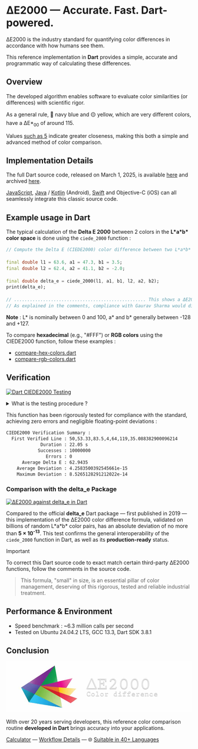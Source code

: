 # ΔE2000 — Accurate. Fast. Dart-powered.

ΔE2000 is the industry standard for quantifying color differences in accordance with how humans see them.

This reference implementation in **Dart** provides a simple, accurate and programmatic way of calculating these differences.

## Overview

The developed algorithm enables software to evaluate color similarities (or differences) with scientific rigor.

As a general rule, 🔵 navy blue and 🟡 yellow, which are very different colors, have a ΔE\*<sub>00</sub> of around 115.

Values [such as 5](https://michel-leonard.github.io/ciede2000-color-matching/de2000-rgb-pairs.html?seq=50&delta-e=5) indicate greater closeness, making this both a simple and advanced method of color comparison.

## Implementation Details

The full Dart source code, released on March 1, 2025, is available [here](../../ciede-2000.dart#L8) and archived [here](https://web.archive.org/https://raw.githubusercontent.com/michel-leonard/ciede2000-color-matching/refs/heads/main/ciede-2000.dart).

[JavaScript](../js#δe2000--accurate-fast-javascript-powered), [Java](../java#δe2000--accurate-fast-java-powered) / [Kotlin](../kt#δe2000--accurate-fast-kotlin-powered) (Android), [Swift](../swift#δe2000--accurate-fast-swift-powered) and Objective-C (iOS) can all seamlessly integrate this classic source code.

## Example usage in Dart

The typical calculation of the **Delta E 2000** between 2 colors in the **L\*a\*b\* color space** is done using the `ciede_2000` function :

```dart
// Compute the Delta E (CIEDE2000) color difference between two L*a*b* colors in Dart

final double l1 = 63.6, a1 = 47.3, b1 = 3.5;
final double l2 = 62.4, a2 = 41.1, b2 = -2.0;

final double delta_e = ciede_2000(l1, a1, b1, l2, a2, b2);
print(delta_e);

// .................................................. This shows a ΔE2000 of 3.7114473219
// As explained in the comments, compliance with Gaurav Sharma would display 3.7114606185
```

**Note** : L\* is nominally between 0 and 100, a\* and b\* generally between -128 and +127.

To compare **hexadecimal** (e.g., "#FFF") or **RGB colors** using the CIEDE2000 function, follow these examples :
- [compare-hex-colors.dart](compare-hex-colors.dart#L186)
- [compare-rgb-colors.dart](compare-rgb-colors.dart#L186)

## Verification

[![Dart CIEDE2000 Testing](https://github.com/michel-leonard/ciede2000-color-matching/actions/workflows/test-dart.yml/badge.svg)](https://github.com/michel-leonard/ciede2000-color-matching/actions/workflows/test-dart.yml)

<details>
<summary>What is the testing procedure ?</summary>

The [ciede-2000-driver.c](../c/ciede-2000-driver.c) program generates color pairs, and checks the **CIE2000** color differences **measured by Dart**, like this :

1.
```sh
if ! command -v dart > /dev/null; then
  wget --quiet --no-check-certificate --timeout=5 --tries=2 https://dl-ssl.google.com/linux/linux_signing_key.pub -O- |
  sudo gpg --dearmor -o /usr/share/keyrings/dart.gpg
  echo "deb [signed-by=/usr/share/keyrings/dart.gpg]" \
  "https://storage.googleapis.com/download.dartlang.org/linux/debian stable main" \
  | sudo tee /etc/apt/sources.list.d/dart_stable.list
  sudo apt-get update
  sudo apt-get install dart
  sudo ln -s /usr/lib/dart/bin/dart /usr/local/bin/dart
fi
```
2. `command -v gcc > /dev/null || { sudo apt-get update && sudo apt-get install gcc ; }`
3. `gcc -std=c99 -Wall -pedantic -O2 -g tests/c/ciede-2000-driver.c -o ciede-2000-driver -lm`
4. `./ciede-2000-driver --generate 10000000 --output-file test-cases.csv`
5. `dart tests/dart/ciede-2000-driver.dart test-cases.csv | ./ciede-2000-driver`

Where the main files involved are [ciede-2000-driver.dart](ciede-2000-driver.dart#L87) for calculations and [test-dart.yml](../../.github/workflows/test-dart.yml) for automation.
</details>

This function has been rigorously tested for compliance with the standard, achieving zero errors and negligible floating-point deviations :

```
CIEDE2000 Verification Summary :
  First Verified Line : 50,53.33,83.5,4,64,119,35.088382900096214
             Duration : 22.05 s
            Successes : 10000000
               Errors : 0
      Average Delta E : 62.9435
    Average Deviation : 4.2583500392545661e-15
    Maximum Deviation : 8.5265128291212022e-14
```

### Comparison with the delta_e Package

[![ΔE2000 against delta_e in Dart](https://github.com/michel-leonard/ciede2000-color-matching/actions/workflows/vs-ragepeanut.yml/badge.svg)](https://github.com/michel-leonard/ciede2000-color-matching/actions/workflows/vs-ragepeanut.yml)

Compared to the official **delta_e** Dart package — first published in 2019  — this implementation of the ΔE2000 color difference formula, validated on billions of random L\*a\*b\* color pairs, has an absolute deviation of no more than **5 × 10<sup>-13</sup>**. This test confirms the general interoperability of the `ciede_2000` function in Dart, as well as its **production-ready** status.

> [!IMPORTANT]
> To correct this Dart source code to exact match certain third-party ΔE2000 functions, follow the comments in the source code.

> This formula, "small" in size, is an essential pillar of color management, deserving of this rigorous, tested and reliable industrial treatment.

## Performance & Environment

- Speed benchmark : ~6.3 million calls per second
- Tested on Ubuntu 24.04.2 LTS, GCC 13.3, Dart SDK 3.8.1

## Conclusion

![The ΔE*00 equation is very effective at predicting perceived color differences](https://github.com/michel-leonard/ciede2000-color-matching/raw/main/docs/assets/images/logo.jpg)

With over 20 years serving developers, this reference color comparison routine **developed in Dart** brings accuracy into your applications.

[Calculator](https://michel-leonard.github.io/ciede2000-color-matching/lab-color-calculator.html?L1=52.1&a1=13&b1=8.1&L2=49.1&a2=50.6&b2=-31) — [Workflow Details](../../.github/workflows#workflow-details) — 🌐 [Suitable in 40+ Languages](../../#implementations)

